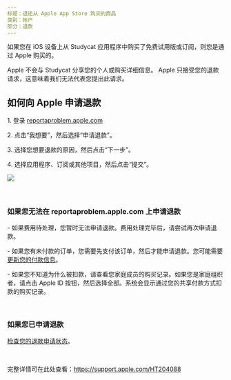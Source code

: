 ```yaml
---
标题：退还从 Apple App Store 购买的商品
类别：帐户
部分：退款
---
```

如果您在 iOS 设备上从 Studycat 应用程序中购买了免费试用版或订阅，则您是通过 Apple 购买的。


Apple 不会与 Studycat 分享您的个人或购买详细信息。 Apple 只接受您的退款请求，这意味着我们无法代表您提出此请求。



## 如何向 Apple 申请退款

1\. 登录 [reportaproblem.apple.com](https://reportaproblem.apple.com/)

2\. 点击“我想要”，然后选择“申请退款”。

3\. 选择您想要退款的原因，然后点击“下一步”。

4\. 选择应用程序、订阅或其他项目，然后点击“提交”。



​![](/attachments/token/EIRFxjZzzik6OVcPJeEE4MFaP/?name=ios14-iphone-12-pro-safari-report-a-problem.png)​

 

### 如果您无法在 reportaproblem.apple.com 上申请退款

\- 如果费用待处理，您暂时无法申请退款。费用处理完毕后，请尝试再次申请退款。

\- 如果您有未付款的订单，您需要先支付该订单，然后才能申请退款。您可能需要[更新您的付款信息](https://support.apple.com/kb/HT201266)。

\- 如果您不知道为什么被扣款，请查看您家庭成员的购买记录。如果您是家庭组织者，请点击 Apple ID 按钮，然后选择全部。系统会显示通过您的共享付款方式扣款的购买记录。

 

### 如果您已申请退款

[检查您的退款申请状态](https://support.apple.com/kb/HT210904)。

 




完整详情可在此处查看：<https://support.apple.com/HT204088>